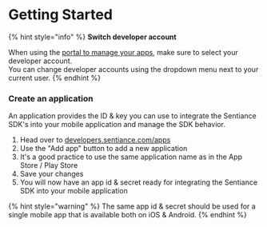 # Getting Started

{% hint style="info" %}
**Switch developer account**

When using the [portal to manage your apps](https://developers.sentiance.com/apps), make sure to select your developer account.   
You can change developer accounts using the dropdown menu next to your current user.
{% endhint %}

### Create an application

An application provides the ID & key you can use to integrate the Sentiance SDK's into your mobile application and manage the SDK behavior.

1. Head over to [developers.sentiance.com/apps](https://developers.sentiance.com/apps)
2. Use the "Add app" button to add a new application
3. It's a good practice to use the same application name as in the App Store / Play Store
4. Save your changes
5. You will now have an app id & secret ready for integrating the Sentiance SDK into your mobile application

{% hint style="warning" %}
The same app id & secret should be used for a single mobile app that is available both on iOS & Android.
{% endhint %}

